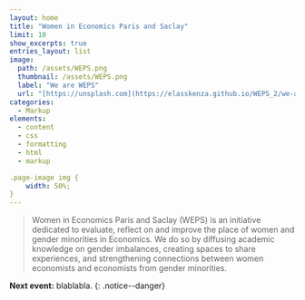 ```yaml
---
layout: home
title: "Women in Economics Paris and Saclay"
limit: 10
show_excerpts: true
entries_layout: list
image: 
  path: /assets/WEPS.png
  thumbnail: /assets/WEPS.png
  label: "We are WEPS"
  url: "[https://unsplash.com](https://elasskenza.github.io/WEPS_2/we-are-weps/)"
categories:
  - Markup
elements:
  - content
  - css
  - formatting
  - html
  - markup  

.page-image img {
    width: 50%;
}
---
```




> Women in Economics Paris and Saclay (WEPS) is an initiative dedicated to evaluate, reflect on and improve the place of women and gender minorities in Economics.
 We do so by diffusing academic knowledge on gender imbalances, creating spaces to share experiences, and strengthening connections between women economists and economists from gender minorities.


**Next event:** blablabla.
{: .notice--danger}
